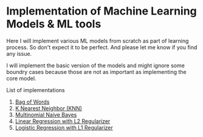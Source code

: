# Implementation of Machine Learning Models & ML tools
Here I will implement various ML models from scratch as part of learning process. So don't expect it to be perfect. And please let me know if you find any issue.

I will implement the basic version of the models and might ignore some boundry cases because those are not as important as implementing the core model.

List of implementations
  1. <a href="https://github.com/scsanjay/ml_from_scratch/blob/main/01.%20Text%20to%20Vector/Bow.ipynb">Bag of Words</a>
  2. <a href="https://github.com/scsanjay/ml_from_scratch/blob/main/02.%20K%20Nearest%20Neighbor%20(KNN)/Knn.ipynb">K Nearest Neighbor (KNN)</a>
  3. <a href="https://github.com/scsanjay/ml_from_scratch/blob/main/03.%20Naive%20Bayes/MultinomialNaiveBayes.ipynb">Multinomial Naive Bayes</a> 
  4. <a href="https://github.com/scsanjay/ml_from_scratch/blob/main/04.%20Linear%20Regression/LinearRegression.ipynb">Linear Regression with L2 Regularizer</a> 
  5. <a href="https://github.com/scsanjay/ml_from_scratch/blob/main/05.%20Logistic%20Regression/LogisticRegression.ipynb">Logistic Regression with L1 Regularizer</a> 
